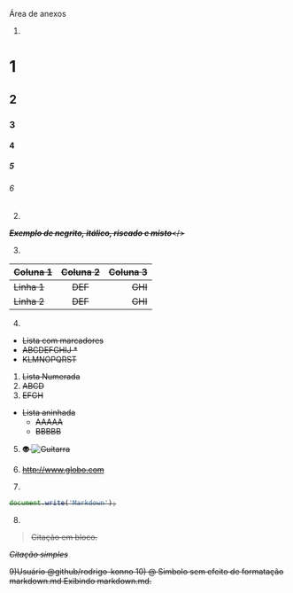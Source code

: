 

Área de anexos

1) 
# 1
## 2
### 3
#### 4
##### 5
###### 6

2) 
<strike>**_Exemplo de negrito, itálico, riscado e misto_**</>

3) 
| Coluna 1   |  Coluna 2  |  Coluna 3 |
|----------  |:----------:|----------:|
| Linha 1    |  DEF       | GHI       |
| Linha 2    |  DEF       | GHI       |

4)
* Lista com marcadores 
* ABCDEFGHIJ *
* KLMNOPQRST 

1. Lista Numerada
2. ABCD
3. EFGH

* Lista aninhada
  *  AAAAA 
  * BBBBB

5) :alien:
![Guitarra](https://www.lojafiladelfia.com.br/img/products/guitarra-ibanez-grg-250-m-ye_1_1200.jpg)

6) <http://www.globo.com>
7) 
```javascript
document.write('Markdown');
```
8)
>Citação 
>em
>bloco.

*Citação simples*

9)Usuário  @github/rodrigo-konno
10) \@ Simbolo sem efeito de formatação
markdown.md
Exibindo markdown.md.
